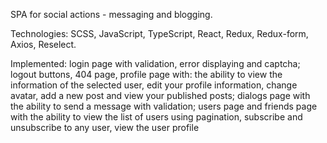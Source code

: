SPA for social actions - messaging and blogging.

Technologies: SCSS, JavaScript, TypeScript, React, Redux, Redux-form, Axios, Reselect.

Implemented: login page with validation, error displaying and captcha; logout buttons, 404 page, profile page with: the ability to view the information of the selected user, edit your profile information, change avatar, add a new post and view your published posts; dialogs page with the ability to send a message with validation; users page and friends page with the ability to view the list of users using pagination, subscribe and unsubscribe to any user, view the user profile